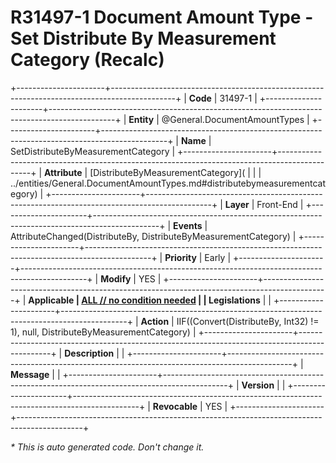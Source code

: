 ﻿---
erp.type: front-end-business-rule
erp.entity: General.DocumentAmountTypes
---

# R31497-1 Document Amount Type - Set Distribute By Measurement Category (Recalc)
+----------------------+----------------------------------------------------------------------------------------------+
| **Code**             | 31497-1                                                                                      |
+----------------------+----------------------------------------------------------------------------------------------+
| **Entity**           | @General.DocumentAmountTypes                                                                 |
+----------------------+----------------------------------------------------------------------------------------------+
| **Name**             | SetDistributeByMeasurementCategory                                                           |
+----------------------+----------------------------------------------------------------------------------------------+
| **Attribute**        | [DistributeByMeasurementCategory](                                                           |
|                      | ../entities/General.DocumentAmountTypes.md#distributebymeasurementcategory)                  |
+----------------------+----------------------------------------------------------------------------------------------+
| **Layer**            | Front-End                                                                                    |
+----------------------+----------------------------------------------------------------------------------------------+
| **Events**           | AttributeChanged(DistributeBy, DistributeByMeasurementCategory)                              |
+----------------------+----------------------------------------------------------------------------------------------+
| **Priority**         | Early                                                                                        |
+----------------------+----------------------------------------------------------------------------------------------+
| **Modify**           | YES                                                                                          |
+----------------------+----------------------------------------------------------------------------------------------+
| **Applicable         | [ALL // no condition needed](xref:applicable-legislations)                                   |
| Legislations**       |                                                                                              |
+----------------------+----------------------------------------------------------------------------------------------+
| **Action**           | IIF((Convert(DistributeBy, Int32) != 1), null, DistributeByMeasurementCategory)              |
+----------------------+----------------------------------------------------------------------------------------------+
| **Description**      |                                                                                              |
+----------------------+----------------------------------------------------------------------------------------------+
| **Message**          |                                                                                              |
+----------------------+----------------------------------------------------------------------------------------------+
| **Version**          |                                                                                              |
+----------------------+----------------------------------------------------------------------------------------------+
| **Revocable**        | YES                                                                                          |
+----------------------+----------------------------------------------------------------------------------------------+

*\* This is auto generated code. Don't change it.*
